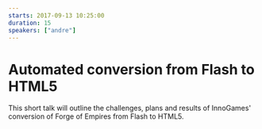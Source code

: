 ```yaml
---
starts: 2017-09-13 10:25:00
duration: 15
speakers: ["andre"]
---
```


# Automated conversion from Flash to HTML5

This short talk will outline the challenges, plans and results of InnoGames' conversion of Forge of Empires from Flash to HTML5.